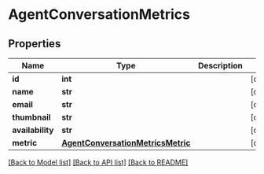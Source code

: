 # AgentConversationMetrics

## Properties
Name | Type | Description | Notes
------------ | ------------- | ------------- | -------------
**id** | **int** |  | [optional] 
**name** | **str** |  | [optional] 
**email** | **str** |  | [optional] 
**thumbnail** | **str** |  | [optional] 
**availability** | **str** |  | [optional] 
**metric** | [**AgentConversationMetricsMetric**](AgentConversationMetricsMetric.md) |  | [optional] 

[[Back to Model list]](../README.md#documentation-for-models) [[Back to API list]](../README.md#documentation-for-api-endpoints) [[Back to README]](../README.md)


